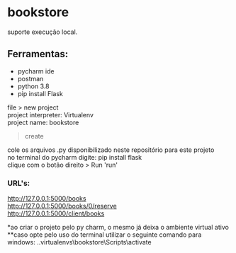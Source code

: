 # bookstore
suporte execução local.<br>

## Ferramentas:
* pycharm ide
* postman
* python 3.8
* pip install Flask

file > new project <br>
project interpreter: Virtualenv <br>
project name: bookstore <br>
> create <br>

cole os arquivos .py disponibilizado neste repositório para este projeto <br>
no terminal do pycharm digite: pip install flask <br>
clique com o botão direito > Run 'run' <br>

### URL's:
http://127.0.0.1:5000/books <br>
http://127.0.0.1:5000/books/0/reserve <br>
http://127.0.0.1:5000/client/books <br>


*ao criar o projeto pelo py charm, o mesmo já deixa o ambiente virtual ativo <br>
**caso opte pelo uso do terminal utilizar o seguinte comando para windows: .\.virtualenvs\bookstore\Scripts\activate <br>
